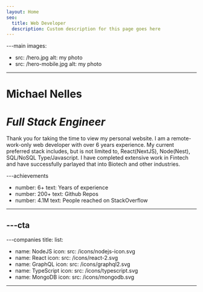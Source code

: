 ```yaml
---
layout: Home
seo:
  title: Web Developer
  description: Custom description for this page goes here
---
```


---main
images:
  - src: /hero.jpg
    alt: my photo
  - src: /hero-mobile.jpg
    alt: my photo
---

# <Typewriter>Michael Nelles</Typewriter>

# *Full Stack Engineer*  

<Sep size={12} />
Thank you for taking the time to view my personal website. I am a remote-work-only web developer with over 6 years experience. My current preferred stack includes, but is not limited to, React(NextJS), Node(Nest), SQL/NoSQL Type/Javascript. I have completed extensive work in Fintech and have successfully parlayed that into Biotech and other industries.



---achievements
- number: 6+
  text: Years of experience
- number: 200+
  text: Github Repos
- number: 4.1M
  text: People reached on StackOverflow
---



---cta
---




---companies
title: 
list:
  - name: NodeJS
    icon:
      src: /icons/nodejs-icon.svg
  - name: React
    icon:
      src: /icons/react-2.svg
  - name: GraphQL
    icon:
      src: /icons/graphql2.svg
  - name: TypeScript
    icon:
      src: /icons/typescript.svg
  - name: MongoDB
    icon:
      src: /icons/mongodb.svg
---
